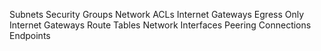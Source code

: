 
Subnets
Security Groups
Network ACLs
Internet Gateways
Egress Only Internet Gateways
Route Tables
Network Interfaces
Peering Connections
Endpoints

